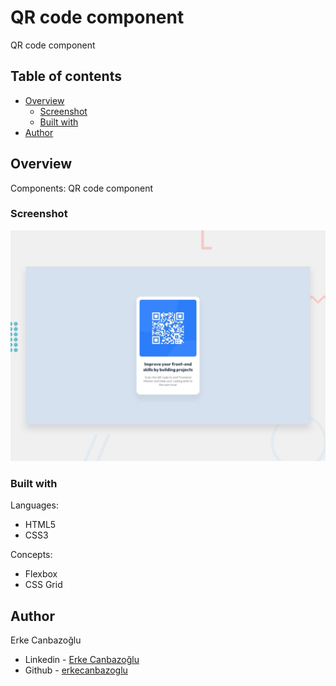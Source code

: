 # QR code component

QR code component

## Table of contents

- [Overview](#overview)
  - [Screenshot](#screenshot)
  - [Built with](#built-with)
- [Author](#author)

## Overview

Components:
QR code component

### Screenshot

![](./design/desktop-preview.jpg)

### Built with

Languages:

- HTML5
- CSS3

Concepts:

- Flexbox
- CSS Grid

## Author

Erke Canbazoğlu

- Linkedin - [Erke Canbazoğlu](https://www.linkedin.com/in/erkecanbazoglu/)
- Github - [erkecanbazoglu](https://github.com/erkecanbazoglu)
